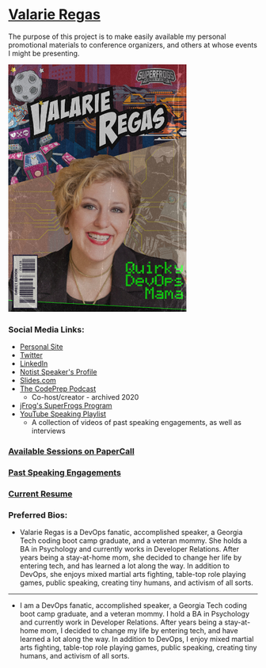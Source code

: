 # [Valarie Regas](https://valarieregas.com)

The purpose of this project is to make easily available my personal promotional materials to conference organizers, and others at whose events I might be presenting.

![Valarie Regas](Photos/SuperFrogs.png)

### Social Media Links:

- [Personal Site](https://valarieregas.com)
- [Twitter](https://twitter.com/ValarieRegas)
- [LinkedIn](https://www.linkedin.com/in/valarieregas/)
- [Notist Speaker's Profile](https://noti.st/valarieregas)
- [Slides.com](slides.com/valarieregas)
- [The CodePrep Podcast](https://www.codeprep.io/podcast/)
  - Co-host/creator - archived 2020
- [jFrog's SuperFrogs Program](https://jfrog.com/superfrogs/)
- [YouTube Speaking Playlist](https://www.youtube.com/playlist?list=PLRpeqT8aG8cRlnQZJT6KJkG9uBYaSB0bT)
  - A collection of videos of past speaking engagements, as well as interviews

### [Available Sessions on PaperCall](https://www.papercall.io/speakers/valarieregas)

### [Past Speaking Engagements](https://github.com/ValarieR/Speakers-Bio/blob/master/PastSpeakingEngagements.md)

### [Current Resume](https://github.com/ValarieR/Speakers-Bio/blob/master/VRegasResumeCommunity.jpg)

### Preferred Bios:

- Valarie Regas is a DevOps fanatic, accomplished speaker, a Georgia Tech coding boot camp graduate, and a veteran mommy. She holds a BA in Psychology and currently works in Developer Relations. After years being a stay-at-home mom, she decided to change her life by entering tech, and has learned a lot along the way. In addition to DevOps, she enjoys mixed martial arts fighting, table-top role playing games, public speaking, creating tiny humans, and activism of all sorts.

---

- I am a DevOps fanatic, accomplished speaker, a Georgia Tech coding boot camp graduate, and a veteran mommy. I hold a BA in Psychology and currently work in Developer Relations. After years being a stay-at-home mom, I decided to change my life by entering tech, and have learned a lot along the way. In addition to DevOps, I enjoy mixed martial arts fighting, table-top role playing games, public speaking, creating tiny humans, and activism of all sorts.